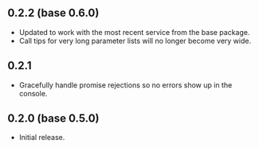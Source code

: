 ## 0.2.2 (base 0.6.0)
* Updated to work with the most recent service from the base package.
* Call tips for very long parameter lists will no longer become very wide. 

## 0.2.1
* Gracefully handle promise rejections so no errors show up in the console.

## 0.2.0 (base 0.5.0)
* Initial release.
